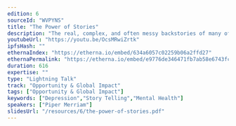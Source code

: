 ```yaml
---
edition: 6
sourceId: "WVPYNS"
title: "The Power of Stories"
description: "The real, complex, and often messy backstories of many of those that contribute to the Ethereum protocol to try and capture the nebulous art of leadership within an ecosystem without hierarchy or explicit authority."
youtubeUrl: "https://youtu.be/OcsMRwiZrtk"
ipfsHash: ""
ethernaIndex: "https://etherna.io/embed/634a6057c02259b06a2ffd27"
ethernaPermalink: "https://etherna.io/embed/e9776de346471fb7ab58e6743fcb72e0ad132ffe2cc1fafd6ae86defdb241185"
duration: 616
expertise: ""
type: "Lightning Talk"
track: "Opportunity & Global Impact"
tags: ["Opportunity & Global Impact"]
keywords: ["Depression","Story Telling","Mental Health"]
speakers: ["Piper Merriam"]
slidesUrl: "/resources/6/the-power-of-stories.pdf"
---
```

